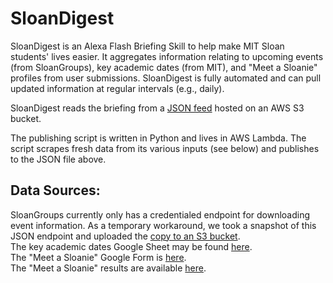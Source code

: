 # SloanDigest

SloanDigest is an Alexa Flash Briefing Skill to help make MIT Sloan students' lives easier. It aggregates information relating to upcoming events (from SloanGroups), key academic dates (from MIT), and "Meet a Sloanie" profiles from user submissions. SloanDigest is fully automated and can pull updated information at regular intervals (e.g., daily).

SloanDigest reads the briefing from a [JSON feed](https://s3.amazonaws.com/sloandigest/SloanDigest.JSON) hosted on an AWS S3 bucket.

The publishing script is written in Python and lives in AWS Lambda. The script scrapes fresh data from its various inputs (see below) and publishes to the JSON file above.

## Data Sources:
SloanGroups currently only has a credentialed  endpoint for downloading event information. As a temporary workaround, we took a snapshot of this JSON endpoint and uploaded the [copy to an S3 bucket](https://s3.amazonaws.com/sloandigest/sloangroups.json).  
The key academic dates Google Sheet may be found [here](https://docs.google.com/spreadsheets/d/1z1A4DQRTGwE4rzh5bpNXC85J8XPs3ZsWHVOgu_C-Ioo/edit?usp=sharing).  
The "Meet a Sloanie" Google Form is [here](https://goo.gl/forms/MQ2MDhYWZIhaa0rM2).  
The "Meet a Sloanie" results are available [here](https://docs.google.com/spreadsheets/d/1G6oJTyR7NVjN79JgW2Qf7cs2U7-EGkBL-e3LNW--hZE/edit?usp=sharing).
